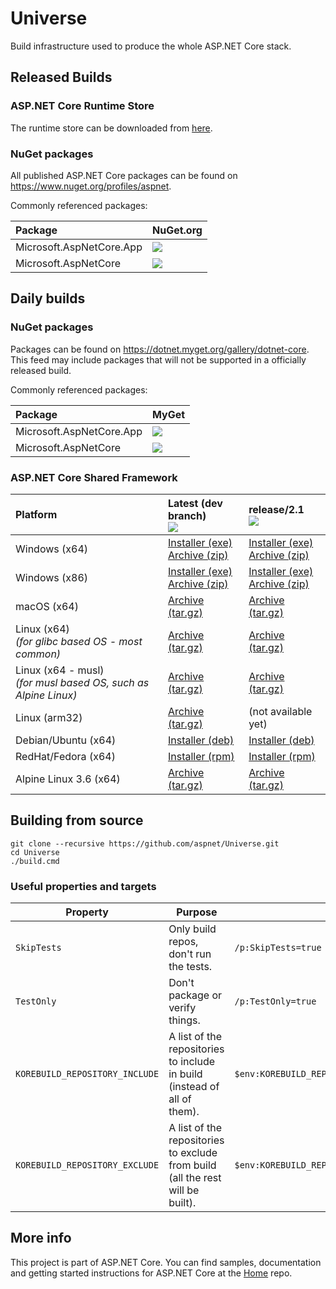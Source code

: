 Universe
========

Build infrastructure used to produce the whole ASP.NET Core stack.

## Released Builds

### ASP.NET Core Runtime Store

The runtime store can be downloaded from [here](https://microsoft.com/net/download).

### NuGet packages

All published ASP.NET Core packages can be found on <https://www.nuget.org/profiles/aspnet>.

Commonly referenced packages:

[app-metapackage-nuget]:  https://nuget.org/packages/Microsoft.AspNetCore.App
[app-metapackage-nuget-badge]: http://img.shields.io/nuget/v/Microsoft.AspNetCore.App.svg?style=flat-square&label=nuget

[metapackage-nuget]:  https://nuget.org/packages/Microsoft.AspNetCore
[metapackage-nuget-badge]: http://img.shields.io/nuget/v/Microsoft.AspNetCore.svg?style=flat-square&label=nuget

Package                           | NuGet.org
:---------------------------------|:---------------------------------------------------------
Microsoft.AspNetCore.App          | [![][app-metapackage-nuget-badge]][app-metapackage-nuget]
Microsoft.AspNetCore              | [![][metapackage-nuget-badge]][metapackage-nuget]


## Daily builds

### NuGet packages

Packages can be found on <https://dotnet.myget.org/gallery/dotnet-core>. This feed may include
packages that will not be supported in a officially released build.

Commonly referenced packages:

[app-metapackage-myget]:  https://dotnet.myget.org/feed/dotnet-core/package/nuget/Microsoft.AspNetCore.App
[app-metapackage-myget-badge]: http://img.shields.io/dotnet.myget/dotnet-core/v/Microsoft.AspNetCore.App.svg?style=flat-square&label=myget

[metapackage-myget]:  https://dotnet.myget.org/feed/dotnet-core/package/nuget/Microsoft.AspNetCore
[metapackage-myget-badge]: http://img.shields.io/dotnet.myget/dotnet-core/v/Microsoft.AspNetCore.svg?style=flat-square&label=myget

Package                           | MyGet
:---------------------------------|:---------------------------------------------------------
Microsoft.AspNetCore.App          | [![][app-metapackage-myget-badge]][app-metapackage-myget]
Microsoft.AspNetCore              | [![][metapackage-myget-badge]][metapackage-myget]

### ASP.NET Core Shared Framework

[badge-master]: https://dotnetcli.blob.core.windows.net/dotnet/aspnetcore/Runtime/master/aspnetcore-runtime-win-x64-version-badge.svg
[win-x64-zip]: https://dotnetcli.blob.core.windows.net/dotnet/aspnetcore/Runtime/master/aspnetcore-runtime-latest-win-x64.zip
[win-x64-exe]: https://dotnetcli.blob.core.windows.net/dotnet/aspnetcore/Runtime/master/aspnetcore-runtime-latest-win-x64.exe
[win-x86-zip]: https://dotnetcli.blob.core.windows.net/dotnet/aspnetcore/Runtime/master/aspnetcore-runtime-latest-win-x86.zip
[win-x86-exe]: https://dotnetcli.blob.core.windows.net/dotnet/aspnetcore/Runtime/master/aspnetcore-runtime-latest-win-x86.exe
[linux-x64-tar]: https://dotnetcli.blob.core.windows.net/dotnet/aspnetcore/Runtime/master/aspnetcore-runtime-latest-linux-x64.tar.gz
[linux-arm-tar]: https://dotnetcli.blob.core.windows.net/dotnet/aspnetcore/Runtime/master/aspnetcore-runtime-latest-linux-arm.tar.gz
[osx-x64-tar]: https://dotnetcli.blob.core.windows.net/dotnet/aspnetcore/Runtime/master/aspnetcore-runtime-latest-osx-x64.tar.gz
[debian-x64-deb]: https://dotnetcli.blob.core.windows.net/dotnet/aspnetcore/Runtime/master/aspnetcore-runtime-latest-x64.deb
[redhat-x64-rpm]: https://dotnetcli.blob.core.windows.net/dotnet/aspnetcore/Runtime/master/aspnetcore-runtime-latest-x64.rpm
[alpine.3.6-x64-tar]: https://dotnetcli.blob.core.windows.net/dotnet/aspnetcore/Runtime/master/aspnetcore-runtime-latest-alpine.3.6-x64.tar.gz
[linux-musl-x64-tar]: https://dotnetcli.blob.core.windows.net/dotnet/aspnetcore/Runtime/master/aspnetcore-runtime-latest-linux-musl-x64.tar.gz

[badge-rel-21]: https://dotnetcli.blob.core.windows.net/dotnet/aspnetcore/Runtime/release/2.1/aspnetcore-runtime-win-x64-version-badge.svg
[win-x64-zip-rel-21]: https://dotnetcli.blob.core.windows.net/dotnet/aspnetcore/Runtime/release/2.1/aspnetcore-runtime-latest-win-x64.zip
[win-x64-exe-rel-21]: https://dotnetcli.blob.core.windows.net/dotnet/aspnetcore/Runtime/release/2.1/aspnetcore-runtime-latest-win-x64.exe
[win-x86-zip-rel-21]: https://dotnetcli.blob.core.windows.net/dotnet/aspnetcore/Runtime/release/2.1/aspnetcore-runtime-latest-win-x86.zip
[win-x86-exe-rel-21]: https://dotnetcli.blob.core.windows.net/dotnet/aspnetcore/Runtime/release/2.1/aspnetcore-runtime-latest-win-x86.exe
[linux-x64-tar-rel-21]: https://dotnetcli.blob.core.windows.net/dotnet/aspnetcore/Runtime/release/2.1/aspnetcore-runtime-latest-linux-x64.tar.gz
[osx-x64-tar-rel-21]: https://dotnetcli.blob.core.windows.net/dotnet/aspnetcore/Runtime/release/2.1/aspnetcore-runtime-latest-osx-x64.tar.gz
[debian-x64-deb-rel-21]: https://dotnetcli.blob.core.windows.net/dotnet/aspnetcore/Runtime/release/2.1/aspnetcore-runtime-latest-x64.deb
[redhat-x64-rpm-rel-21]: https://dotnetcli.blob.core.windows.net/dotnet/aspnetcore/Runtime/release/2.1/aspnetcore-runtime-latest-x64.rpm
[alpine.3.6-x64-tar-rel-21]: https://dotnetcli.blob.core.windows.net/dotnet/aspnetcore/Runtime/release/2.1/aspnetcore-runtime-latest-alpine.3.6-x64.tar.gz
[linux-musl-x64-tar-rel-21]: https://dotnetcli.blob.core.windows.net/dotnet/aspnetcore/Runtime/release/2.1/aspnetcore-runtime-latest-linux-musl-x64.tar.gz

Platform              | Latest (dev branch) <br> ![][badge-master]                      | release/2.1 <br> ![][badge-rel-21]
:---------------------|:----------------------------------------------------------------|:-------------------------------------------------------------------------
Windows (x64)         | [Installer (exe)][win-x64-exe]<br>[Archive (zip)][win-x64-zip]   | [Installer (exe)][win-x64-exe-rel-21]<br>[Archive (zip)][win-x64-zip-rel-21]
Windows (x86)         | [Installer (exe)][win-x86-exe]<br>[Archive (zip)][win-x86-zip]   | [Installer (exe)][win-x86-exe-rel-21]<br>[Archive (zip)][win-x86-zip-rel-21]
macOS (x64)           | [Archive (tar.gz)][osx-x64-tar]                                  | [Archive (tar.gz)][osx-x64-tar-rel-21]
Linux (x64)<br>_(for glibc based OS - most common)_ | [Archive (tar.gz)][linux-x64-tar]                                | [Archive (tar.gz)][linux-x64-tar-rel-21]
Linux (x64 - musl)<br>_(for musl based OS, such as Alpine Linux)_ | [Archive (tar.gz)][linux-musl-x64-tar]                           | [Archive (tar.gz)][linux-musl-x64-tar-rel-21]
Linux (arm32)         | [Archive (tar.gz)][linux-arm-tar]                                | (not available yet)
Debian/Ubuntu (x64)   | [Installer (deb)][debian-x64-deb]                                | [Installer (deb)][debian-x64-deb-rel-21]
RedHat/Fedora (x64)   | [Installer (rpm)][redhat-x64-rpm]                                | [Installer (rpm)][redhat-x64-rpm-rel-21]
Alpine Linux 3.6 (x64)| [Archive (tar.gz)][alpine.3.6-x64-tar]                           | [Archive (tar.gz)][alpine.3.6-x64-tar-rel-21]

## Building from source

```
git clone --recursive https://github.com/aspnet/Universe.git
cd Universe
./build.cmd
```

### Useful properties and targets
Property                           | Purpose                                                                        | Example
-----------------------------------|--------------------------------------------------------------------------------|--------
`SkipTests`    | Only build repos, don't run the tests.                                         | `/p:SkipTests=true`
`TestOnly`                      | Don't package or verify things.                                                | `/p:TestOnly=true`
`KOREBUILD_REPOSITORY_INCLUDE` | A list of the repositories to include in build (instead of all of them).       | `$env:KOREBUILD_REPOSITORY_INCLUDE='Antiforgery;CORS'`
`KOREBUILD_REPOSITORY_EXCLUDE` | A list of the repositories to exclude from build (all the rest will be built). | `$env:KOREBUILD_REPOSITORY_EXCLUDE='EntityFramework'`

## More info

This project is part of ASP.NET Core. You can find samples, documentation and getting started instructions for ASP.NET Core at the [Home](https://github.com/aspnet/home) repo.
